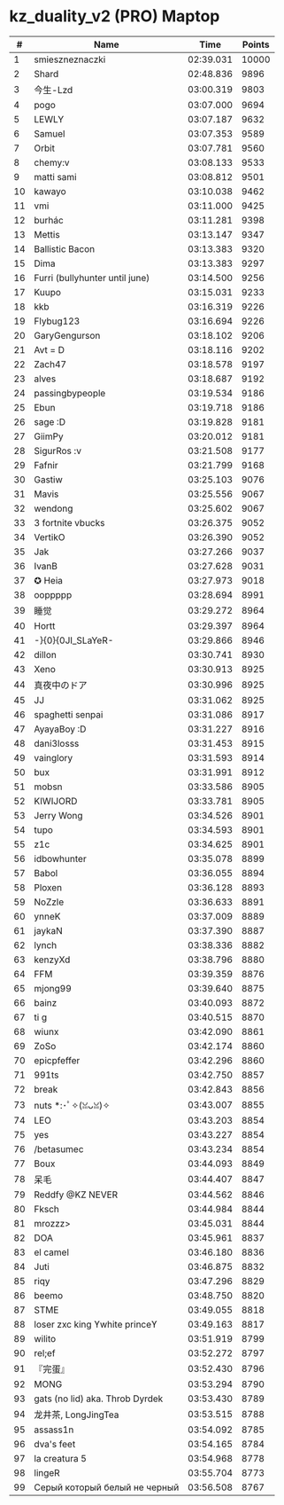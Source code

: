 # kz_duality_v2 (PRO) Maptop

|  # | Name | Time | Points |
|-------------- | -------------- | -------------- | -------------- | 
| 1 | smieszneznaczki | 02:39.031 | 10000 | 
| 2 | Shard | 02:48.836 | 9896 | 
| 3 | 今生-Lzd | 03:00.319 | 9803 | 
| 4 | pogo | 03:07.000 | 9694 | 
| 5 | LEWLY | 03:07.187 | 9632 | 
| 6 | Samuel | 03:07.353 | 9589 | 
| 7 | Orbit | 03:07.781 | 9560 | 
| 8 | chemy:v | 03:08.133 | 9533 | 
| 9 | matti sami | 03:08.812 | 9501 | 
| 10 | kawayo | 03:10.038 | 9462 | 
| 11 | vmi | 03:11.000 | 9425 | 
| 12 | burhác | 03:11.281 | 9398 | 
| 13 | Mettis | 03:13.147 | 9347 | 
| 14 | Ballistic Bacon | 03:13.383 | 9320 | 
| 15 | Dima | 03:13.383 | 9297 | 
| 16 | Furri (bullyhunter until june) | 03:14.500 | 9256 | 
| 17 | Kuupo | 03:15.031 | 9233 | 
| 18 | kkb | 03:16.319 | 9226 | 
| 19 | Flybug123 | 03:16.694 | 9226 | 
| 20 | GaryGengurson | 03:18.102 | 9206 | 
| 21 | Avt = D | 03:18.116 | 9202 | 
| 22 | Zach47 | 03:18.578 | 9197 | 
| 23 | alves | 03:18.687 | 9192 | 
| 24 | passingbypeople | 03:19.534 | 9186 | 
| 25 | Ebun | 03:19.718 | 9186 | 
| 26 | sage :D | 03:19.828 | 9181 | 
| 27 | GiimPy | 03:20.012 | 9181 | 
| 28 | SigurRos :v | 03:21.508 | 9177 | 
| 29 | Fafnir | 03:21.799 | 9168 | 
| 30 | Gastiw | 03:25.103 | 9076 | 
| 31 | Mavis | 03:25.556 | 9067 | 
| 32 | wendong | 03:25.602 | 9067 | 
| 33 | 3 fortnite vbucks | 03:26.375 | 9052 | 
| 34 | VertikO | 03:26.390 | 9052 | 
| 35 | Jak | 03:27.266 | 9037 | 
| 36 | IvanB | 03:27.628 | 9031 | 
| 37 | ✪ Heia | 03:27.973 | 9018 | 
| 38 | ooppppp | 03:28.694 | 8991 | 
| 39 | 睡觉 | 03:29.272 | 8964 | 
| 40 | Hortt | 03:29.397 | 8964 | 
| 41 | -}{0}{0JI_SLaYeR- | 03:29.866 | 8946 | 
| 42 | dillon | 03:30.741 | 8930 | 
| 43 | Xeno | 03:30.913 | 8925 | 
| 44 | 真夜中のドア | 03:30.996 | 8925 | 
| 45 | JJ | 03:31.062 | 8925 | 
| 46 | spaghetti senpai | 03:31.086 | 8917 | 
| 47 | AyayaBoy :D | 03:31.227 | 8916 | 
| 48 | dani3losss | 03:31.453 | 8915 | 
| 49 | vainglory | 03:31.593 | 8914 | 
| 50 | bux | 03:31.991 | 8912 | 
| 51 | mobsn | 03:33.586 | 8905 | 
| 52 | KIWIJORD | 03:33.781 | 8905 | 
| 53 | Jerry Wong | 03:34.526 | 8901 | 
| 54 | tupo | 03:34.593 | 8901 | 
| 55 | z1c | 03:34.625 | 8901 | 
| 56 | idbowhunter | 03:35.078 | 8899 | 
| 57 | Babol | 03:36.055 | 8894 | 
| 58 | Ploxen | 03:36.128 | 8893 | 
| 59 | NoZzle | 03:36.633 | 8891 | 
| 60 | ynneK | 03:37.009 | 8889 | 
| 61 | jaykaN | 03:37.390 | 8887 | 
| 62 | lynch | 03:38.336 | 8882 | 
| 63 | kenzyXd | 03:38.796 | 8880 | 
| 64 | FFM | 03:39.359 | 8876 | 
| 65 | mjong99 | 03:39.640 | 8875 | 
| 66 | bainz | 03:40.093 | 8872 | 
| 67 | ti g | 03:40.515 | 8870 | 
| 68 | wiunx | 03:42.090 | 8861 | 
| 69 | ZoSo | 03:42.174 | 8860 | 
| 70 | epicpfeffer | 03:42.296 | 8860 | 
| 71 | 991ts | 03:42.750 | 8857 | 
| 72 | break | 03:42.843 | 8856 | 
| 73 | nuts *:･ﾟ✧(ꈍᴗꈍ)✧ | 03:43.007 | 8855 | 
| 74 | LEO | 03:43.203 | 8854 | 
| 75 | yes | 03:43.227 | 8854 | 
| 76 | /betasumec | 03:43.234 | 8854 | 
| 77 | Boux | 03:44.093 | 8849 | 
| 78 | 呆毛 | 03:44.407 | 8847 | 
| 79 | Reddfy @KZ NEVER | 03:44.562 | 8846 | 
| 80 | Fksch | 03:44.984 | 8844 | 
| 81 | mrozzz> | 03:45.031 | 8844 | 
| 82 | DOA | 03:45.961 | 8837 | 
| 83 | el camel | 03:46.180 | 8836 | 
| 84 | Juti | 03:46.875 | 8832 | 
| 85 | riqy | 03:47.296 | 8829 | 
| 86 | beemo | 03:48.750 | 8820 | 
| 87 | STME | 03:49.055 | 8818 | 
| 88 | loser zxc king ϒwhite princeϒ | 03:49.163 | 8817 | 
| 89 | wilito | 03:51.919 | 8799 | 
| 90 | rel;ef | 03:52.272 | 8797 | 
| 91 | 『完蛋』 | 03:52.430 | 8796 | 
| 92 | MONG | 03:53.294 | 8790 | 
| 93 | gats (no lid) aka. Throb Dyrdek | 03:53.430 | 8789 | 
| 94 | 龙井茶, LongJingTea | 03:53.515 | 8788 | 
| 95 | assass1n | 03:54.092 | 8785 | 
| 96 | dva's feet | 03:54.165 | 8784 | 
| 97 | la creatura 5 | 03:54.968 | 8778 | 
| 98 | lingeR | 03:55.704 | 8773 | 
| 99 | Серый который белый не черный | 03:56.508 | 8767 | 

